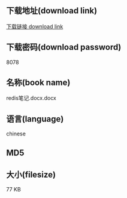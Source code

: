 ## 下载地址(download link)
[下载链接 download link](https://voluble-croquembouche-d321dc.netlify.app/?s=redis%E7%AC%94%E8%AE%B0.docx)

## 下载密码(download password)
8078

## 名称(book name)
redis笔记.docx.docx

## 语言(language)
chinese

## MD5


## 大小(filesize)
77 KB
